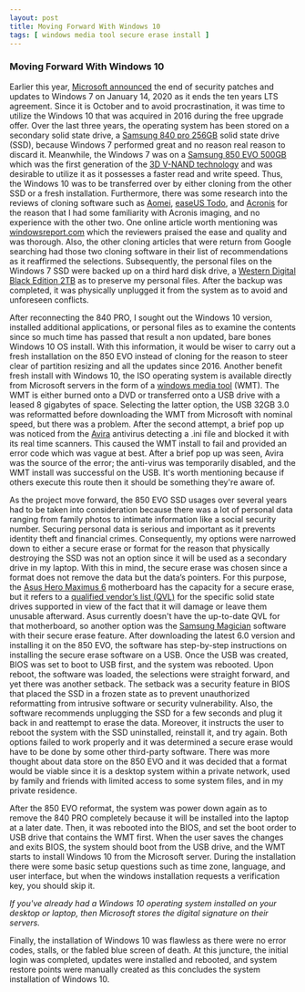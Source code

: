 ```yaml
---
layout: post
title: Moving Forward With Windows 10
tags: [ windows media tool secure erase install ]
---
```


### Moving Forward With Windows 10


Earlier this year, [Microsoft announced](https://support.microsoft.com/en-us/help/4057281/windows-7-support-will-end-on-january-14-2020) the end of security patches and updates to Windows 7 on January 14, 2020 as it ends the ten years LTS agreement. Since it is October and to avoid procrastination, it was time to utilize the Windows 10 that was acquired in 2016 during the free upgrade offer. Over the last three years, the operating system has been stored on a secondary solid state drive, a [Samsung 840 pro 256GB](https://www.samsung.com/us/business/support/owners/product/840-pro-series-256gb/) solid state drive (SSD), because Windows 7 performed great and no reason real reason to discard it. Meanwhile, the Windows 7 was on a [Samsung 850 EVO 500GB](https://www.samsung.com/semiconductor/minisite/ssd/product/consumer/850evo/) which was the first generation of the [3D V-NAND technology](https://news.samsung.com/global/samsung-electronics-takes-3d-memory-to-new-heights-with-sixth-generation-v-nand-ssds-for-client-computing) and was desirable to utilize it as it possesses a faster read and write speed. Thus, the Windows 10 was to be transferred over by either cloning from the other SSD or a fresh installation. Furthermore, there was some research into the reviews of cloning software such as [Aomei](https://www.aomeitech.com/), [easeUS Todo](https://www.easeus.com/backup-software/tb-free.html?utm_expid=.A0-dX_9GQHq1dEXpMPDjEg.0&utm_referrer=https%3A%2F%2Fwww.google.com%2F), and [Acronis](https://www.acronis.com/en-us/personal/computer-backup/) for the reason that I had some familiarity with Acronis imaging, and no experience with the other two. One online article worth mentioning was [windowsreport.com](https://windowsreport.com/move-windows-10-ssd/) which the reviewers praised the ease and quality and was thorough. Also, the other cloning articles that were return from Google searching had those two cloning software in their list of recommendations as it reaffirmed the selections. Subsequently, the personal files on the Windows 7 SSD were backed up on a third hard disk drive, a [Western Digital Black Edition 2TB](https://shop.westerndigital.com/products/internal-drives/wd-black-desktop-sata-hdd#WD2003FZEX) as to preserve my personal files. After the backup was completed, it was physically unplugged it from the system as to avoid and unforeseen conflicts.

After reconnecting the 840 PRO, I sought out the Windows 10 version, installed additional applications, or personal files as to examine the contents since so much time has passed that result a non updated, bare bones Windows 10 OS install. With this information, it would be wiser to carry out a fresh installation on the 850 EVO instead of cloning for the reason to steer clear of partition resizing and all the updates since 2016. Another benefit fresh install with Windows 10, the ISO operating system is available directly from Microsoft servers in the form of a [windows media tool](https://www.microsoft.com/en-us/software-download/windows10) (WMT). The WMT is either burned onto a DVD or transferred onto a USB drive with a leased 8 gigabytes of space. Selecting the latter option, the USB 32GB 3.0 was reformatted before downloading the WMT from Microsoft with nominal speed, but there was a problem. After the second attempt, a brief pop up was noticed from the [Avira](https://www.avira.com/) antivirus detecting a .ini file and blocked it with its real time scanners. This caused the WMT install to fail and provided an error code which was vague at best. After a brief pop up was seen, Avira was the source of the error; the anti-virus was temporarily disabled, and the WMT install was successful on the USB. It's worth mentioning because if others execute this route then it should be something they're aware of.

As the project move forward, the 850 EVO SSD usages over several years had to be taken into consideration because there was a lot of personal data ranging from family photos to intimate information like a social security number. Securing personal data is serious and important as it prevents identity theft and financial crimes. Consequently, my options were narrowed down to either a secure erase or format for the reason that physically destroying the SSD was not an option since it will be used as a secondary drive in my laptop. With this in mind, the secure erase was chosen since a format does not remove the data but the data’s pointers. For this purpose, the [Asus Hero Maximus 6](https://www.asus.com/us/Motherboards/MAXIMUS_VI_HERO/) motherboard has the capacity for a secure erase, but it refers to a [qualified vendor’s list (QVL)](https://www.asus.com/us/Motherboards/MAXIMUS_VI_HERO/HelpDesk_QVL/) for the specific solid state drives supported in view of the fact that it will damage or leave them unusable afterward. Asus currently doesn't have the up-to-date QVL for that motherboard, so another option was the [Samsung Magician](https://www.samsung.com/semiconductor/minisite/ssd/download/tools/) software with their secure erase feature. After downloading the latest 6.0 version and installing it on the 850 EVO, the software has step-by-step instructions on installing the secure erase software on a USB. Once the USB was created, BIOS was set to boot to USB first, and the system was rebooted. Upon reboot, the software was loaded, the selections were straight forward, and yet there was another setback. The setback was a security feature in BIOS that placed the SSD in a frozen state as to prevent unauthorized reformatting from intrusive software or security vulnerability. Also, the software recommends unplugging the SSD for a few seconds and plug it back in and reattempt to erase the data. Moreover, it instructs the user to reboot the system with the SSD uninstalled, reinstall it, and try again. Both options failed to work properly and it was determined a secure erase would have to be done by some other third-party software.  There was more thought about data store on the 850 EVO and it was decided that a format would be viable since it is a desktop system within a private network, used by family and friends with limited access to some system files, and in my private residence.

After the 850 EVO reformat, the system was power down again as to remove the 840 PRO completely because it will be installed into the laptop at a later date. Then, it was rebooted into the BIOS, and set the boot order to USB drive that contains the WMT first. When the user saves the changes and exits BIOS, the system should boot from the USB drive, and the WMT starts to install Windows 10 from the Microsoft server. During the installation there were some basic setup questions such as time zone, language, and user interface, but when the windows installation requests a verification key, you should skip it. 

*If you've already had a Windows 10 operating system installed on your desktop or laptop, then Microsoft stores the digital signature on their servers.* 

Finally, the installation of Windows 10 was flawless as there were no error codes, stalls, or the fabled blue screen of death.  At this juncture, the initial login was completed, updates were installed and rebooted, and system restore points were manually created as this concludes the system installation of Windows 10.



